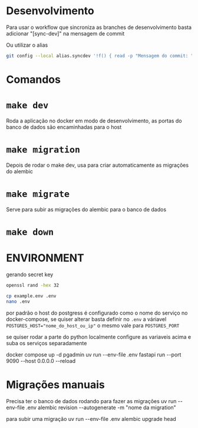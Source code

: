 # Desenvolvimento

Para usar o workflow que sincroniza as branches de desenvolvimento basta adicionar "[sync-dev]" na mensagem de commit

Ou utilizar o alias 
```bash
git config --local alias.syncdev '!f() { read -p "Mensagem do commit: " msg; git commit -m "[sync-dev] $msg" && git push; }; f'
```

# Comandos

# `make dev`

Roda a aplicação no docker em modo de desenvolvimento, as portas do banco de dados são encaminhadas para o host

# `make migration`

Depois de rodar o make dev, usa para criar automaticamente as migrações do alembic

# `make migrate`

Serve para subir as migrações do alembic para o banco de dados 

# `make down`

# ENVIRONMENT

gerando secret key 

```bash
openssl rand -hex 32
```

```bash
cp example.env .env
nano .env
```

por padrão o host do postgress é configurado como o nome do serviço no docker-compose, se quiser alterar basta definir no `.env` a váriavel `POSTGRES_HOST="nome_do_host_ou_ip"` o mesmo vale para `POSTGRES_PORT`


se quiser rodar a parte do python localmente configure as variaveis acima e suba os serviços separadamente 

docker compose up -d pgadmin
uv run --env-file .env fastapi run --port 9090 --host 0.0.0.0 --reload

# Migrações manuais 

Precisa ter o banco de dados rodando para fazer as migrações
uv run --env-file .env alembic revision --autogenerate -m "nome da migration"

para subir uma migração 
uv run --env-file .env alembic upgrade head